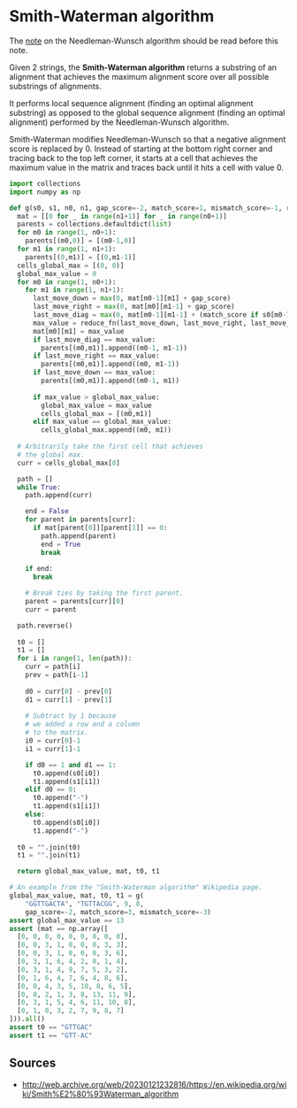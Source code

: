 # Smith-Waterman algorithm

The [note](https://github.com/hacobe/notes/blob/main/needleman_wunsch_algorithm.md) on the Needleman-Wunsch algorithm should be read before this note.

Given 2 strings, the **Smith-Waterman algorithm** returns a substring of an alignment that achieves the maximum alignment score over all possible substrings of alignments.

It performs local sequence alignment (finding an optimal alignment substring) as opposed to the global sequence alignment (finding an optimal alignment) performed by the Needleman-Wunsch algorithm.

Smith-Waterman modifies Needleman-Wunsch so that a negative alignment score is replaced by 0. Instead of starting at the bottom right corner and tracing back to the top left corner, it starts at a cell that achieves the maximum value in the matrix and traces back until it hits a cell with value 0.

```python
import collections
import numpy as np

def g(s0, s1, n0, n1, gap_score=-2, match_score=1, mismatch_score=-1, reduce_fn=max):
  mat = [[0 for _ in range(n1+1)] for _ in range(n0+1)]
  parents = collections.defaultdict(list)
  for m0 in range(1, n0+1):
    parents[(m0,0)] = [(m0-1,0)]
  for m1 in range(1, n1+1):
    parents[(0,m1)] = [(0,m1-1)]
  cells_global_max = [(0, 0)]
  global_max_value = 0
  for m0 in range(1, n0+1):
    for m1 in range(1, n1+1):
      last_move_down = max(0, mat[m0-1][m1] + gap_score)
      last_move_right = max(0, mat[m0][m1-1] + gap_score)
      last_move_diag = max(0, mat[m0-1][m1-1] + (match_score if s0[m0-1] == s1[m1-1] else mismatch_score))
      max_value = reduce_fn(last_move_down, last_move_right, last_move_diag)
      mat[m0][m1] = max_value
      if last_move_diag == max_value:
        parents[(m0,m1)].append((m0-1, m1-1))
      if last_move_right == max_value:
        parents[(m0,m1)].append((m0, m1-1))
      if last_move_down == max_value:
        parents[(m0,m1)].append((m0-1, m1))
      
      if max_value > global_max_value:
        global_max_value = max_value
        cells_global_max = [(m0,m1)]
      elif max_value == global_max_value:
        cells_global_max.append((m0, m1))
    
  # Arbitrarily take the first cell that achieves
  # the global max.
  curr = cells_global_max[0]

  path = []
  while True:
    path.append(curr)

    end = False
    for parent in parents[curr]:
      if mat[parent[0]][parent[1]] == 0:
        path.append(parent)
        end = True
        break
    
    if end:
      break

    # Break ties by taking the first parent.
    parent = parents[curr][0]
    curr = parent

  path.reverse()
  
  t0 = []
  t1 = []
  for i in range(1, len(path)):
    curr = path[i]
    prev = path[i-1]
    
    d0 = curr[0] - prev[0]
    d1 = curr[1] - prev[1]
    
    # Subtract by 1 because
    # we added a row and a column
    # to the matrix.
    i0 = curr[0]-1
    i1 = curr[1]-1

    if d0 == 1 and d1 == 1:
      t0.append(s0[i0])
      t1.append(s1[i1])
    elif d0 == 0:
      t0.append("-")
      t1.append(s1[i1])
    else:
      t0.append(s0[i0])
      t1.append("-")
      
  t0 = "".join(t0)
  t1 = "".join(t1)

  return global_max_value, mat, t0, t1

# An example from the "Smith-Waterman algorithm" Wikipedia page.
global_max_value, mat, t0, t1 = g(
	"GGTTGACTA", "TGTTACGG", 9, 8,
	gap_score=-2, match_score=3, mismatch_score=-3)
assert global_max_value == 13
assert (mat == np.array([
  [0, 0, 0, 0, 0, 0, 0, 0, 0],
  [0, 0, 3, 1, 0, 0, 0, 3, 3],
  [0, 0, 3, 1, 0, 0, 0, 3, 6],
  [0, 3, 1, 6, 4, 2, 0, 1, 4],
  [0, 3, 1, 4, 9, 7, 5, 3, 2],
  [0, 1, 6, 4, 7, 6, 4, 8, 6],
  [0, 0, 4, 3, 5, 10, 8, 6, 5],
  [0, 0, 2, 1, 3, 8, 13, 11, 9],
  [0, 3, 1, 5, 4, 6, 11, 10, 8],
  [0, 1, 0, 3, 2, 7, 9, 8, 7]
])).all()
assert t0 == "GTTGAC"
assert t1 == "GTT-AC"
```

## Sources

* http://web.archive.org/web/20230121232816/https://en.wikipedia.org/wiki/Smith%E2%80%93Waterman_algorithm 